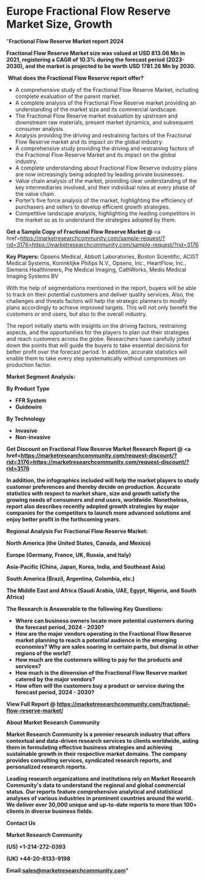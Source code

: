 # Europe Fractional Flow Reserve Market Size, Growth
"<strong>Fractional Flow Reserve Market report 2024</strong>

<strong>Fractional Flow Reserve Market size was valued at USD 813.06 Mn in 2021, registering a CAGR of 10.3% during the forecast period (2023-2030), and the market is projected to be worth USD 1781.26 Mn by 2030.</strong>

 <strong><b>What does the Fractional Flow Reserve report offer?</b></strong>
<ul>
  <li>A comprehensive study of the Fractional Flow Reserve Market, including complete evaluation of the parent market.</li>
  <li>A complete analysis of the Fractional Flow Reserve market providing an understanding of the market size and its commercial landscape.</li>
  <li>The Fractional Flow Reserve market evaluation by upstream and downstream raw materials, present market dynamics, and subsequent consumer analysis.</li>
  <li>Analysis providing the driving and restraining factors of the Fractional Flow Reserve market and its impact on the global industry.</li>
  <li>A comprehensive study providing the driving and restraining factors of the Fractional Flow Reserve Market and its impact on the global industry.</li>
  <li>A complete understanding about Fractional Flow Reserve industry plans are now increasingly being adopted by leading private businesses.</li>
  <li>Value chain analysis of the market, providing clear understanding of the key intermediaries involved, and their individual roles at every phase of the value chain.</li>
  <li>Porter’s five force analysis of the market, highlighting the efficiency of purchasers and sellers to develop efficient growth strategies.</li>
  <li>Competitive landscape analysis, highlighting the leading competitors in the market so as to understand the strategies adopted by them.</li>
</ul>

<strong>Get a Sample Copy of Fractional Flow Reserve Market @ </strong><a href=https://marketresearchcommunity.com/sample-request/?rid=3176><u>https://marketresearchcommunity.com/sample-request/?rid=3176</u></a>

<strong>Key Players:</strong> 
Opsens Medical, Abbott Laboratories, Boston Scientific, ACIST Medical Systems, Koninklijke Philips N.V., Opsens, Inc., HeartFlow, Inc., Siemens Healthineers, Pie Medical Imaging, CathWorks, Medis Medical Imaging Systems BV

With the help of segmentations mentioned in the report, buyers will be able to track on their potential customers and deliver quality services. Also, the challenges and threats factors will help the strategic planners to modify plans accordingly to achieve improved targets. This will not only benefit the customers or end users, but also to the overall industry.

The report initially starts with insights on the driving factors, restraining aspects, and the opportunities for the players to plan out their strategies and reach customers across the globe. Researchers have carefully jotted down the points that will guide the buyers to take essential decisions for better profit over the forecast period. In addition, accurate statistics will enable them to take every step systematically without compromises on production factor.

<strong>Market Segment Analysis:</strong>


<strong><strong>By Product Type</strong></h4>
<ul>
 	<li>FFR System</li>
 	<li>Guidewire</li>
</ul>
<strong><strong>By Technology</strong></h4>
<ul>
 	<li>Invasive</li>
 	<li>Non-invasive</li>
</ul>

<strong>Get Discount on Fractional Flow Reserve Market Research Report @ </b></strong><a href=https://marketresearchcommunity.com/request-discount/?rid=3176><u>https://marketresearchcommunity.com/request-discount/?rid=3176</u></a>

In addition, the infographics included will help the market players to study customer preferences and thereby decide on production. Accurate statistics with respect to market share, size and growth satisfy the growing needs of consumers and end users, worldwide. Nonetheless, report also describes recently adopted growth strategies by major companies for the competitors to launch more advanced solutions and enjoy better profit in the forthcoming years.

<strong>Regional Analysis For Fractional Flow Reserve Market:</strong>

<strong>North America</strong> (the United States, Canada, and Mexico)

<strong>Europe</strong> (Germany, France, UK, Russia, and Italy)

<strong>Asia-Pacific</strong> (China, Japan, Korea, India, and Southeast Asia)

<strong>South America</strong> (Brazil, Argentina, Colombia, etc.)

<strong>The Middle East and Africa</strong> (Saudi Arabia, UAE, Egypt, Nigeria, and South Africa)

<strong>The Research is Answerable to the following Key Questions:</strong>
<ul>
 	<li>Where can business owners locate more potential customers during the forecast period, 2024 - 2030?</li>
 	<li>How are the major vendors operating in the Fractional Flow Reserve market planning to reach a potential audience in the emerging economies? Why are sales soaring in certain parts, but dismal in other regions of the world?</li>
 	<li>How much are the customers willing to pay for the products and services?</li>
 	<li>How much is the dimension of the Fractional Flow Reserve market catered by the major vendors?</li>
 	<li>How often will the customers buy a product or service during the forecast period, 2024 - 2030?</li>
</ul>

<strong>View Full Report @</strong> <a href=https://marketresearchcommunity.com/fractional-flow-reserve-market/>https://marketresearchcommunity.com/fractional-flow-reserve-market/</a>

<strong>About Market Research Community</strong>

Market Research Community is a premier research industry that offers contextual and data-driven research services to clients worldwide, aiding them in formulating effective business strategies and achieving sustainable growth in their respective market domains. The company provides consulting services, syndicated research reports, and personalized research reports.

Leading research organizations and institutions rely on Market Research Community's data to understand the regional and global commercial status. Our reports feature comprehensive analytical and statistical analyses of various industries in prominent countries around the world. We deliver over 30,000 unique and up-to-date reports to more than 100+ clients in diverse business fields.

<strong>Contact Us</strong>

<strong>Market Research Community</strong>

(US) +1-214-272-0393

(UK) +44-20-8133-9198

<strong>Email:</strong>sales@marketresearchcommunity.com"
